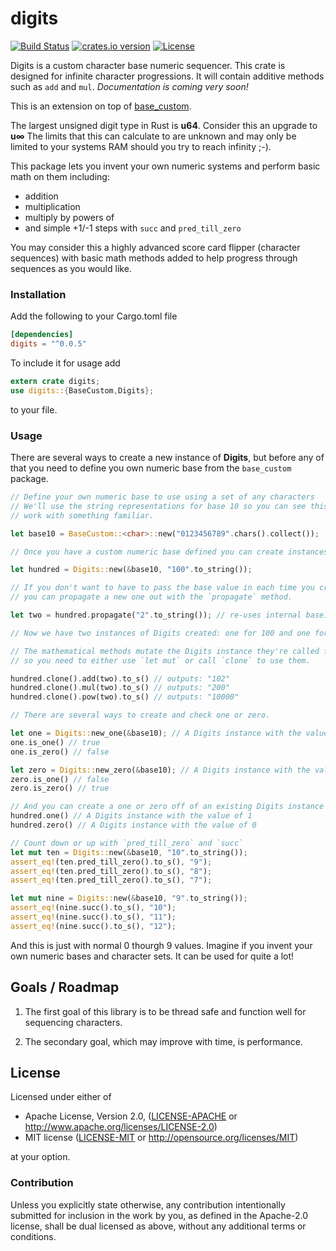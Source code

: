 # digits
[![Build Status](https://travis-ci.org/danielpclark/digits.svg?branch=master)](https://travis-ci.org/danielpclark/digits)
[![crates.io version](https://img.shields.io/crates/v/digits.svg)](https://crates.io/crates/digits)
[![License](https://img.shields.io/crates/l/digits.svg)]()

Digits is a custom character base numeric sequencer.  This crate is designed for infinite character progressions.  It will contain additive methods such as `add` and `mul`.  _Documentation is coming very soon!_

This is an extension on top of [base_custom](https://github.com/danielpclark/base_custom).

The largest unsigned digit type in Rust is **u64**.  Consider this an upgrade to **u∞**
The limits that this can calculate to are unknown and may only be limited to your systems RAM
should you try to reach infinity ;-).

This package lets you invent your own numeric systems and perform basic math on them including:

* addition
* multiplication
* multiply by powers of
* and simple +1/-1 steps with `succ` and `pred_till_zero`

You may consider this a highly advanced score card flipper (character sequences) with basic
math methods added to help progress through sequences as you would like.

### Installation

Add the following to your Cargo.toml file
```toml
[dependencies]
digits = "^0.0.5"
```

To include it for usage add

```rust
extern crate digits;
use digits::{BaseCustom,Digits};
```

to your file.

### Usage

There are several ways to create a new instance of **Digits**, but before any of that you need
to define you own numeric base from the `base_custom` package.

```rust
// Define your own numeric base to use using a set of any characters
// We'll use the string representations for base 10 so you can see this
// work with something familiar.

let base10 = BaseCustom::<char>::new("0123456789".chars().collect());

// Once you have a custom numeric base defined you can create instances of Digits in many ways.

let hundred = Digits::new(&base10, "100".to_string());

// If you don't want to have to pass the base value in each time you create a new number
// you can propagate a new one out with the `propagate` method.

let two = hundred.propagate("2".to_string()); // re-uses internal base10 mappings

// Now we have two instances of Digits created: one for 100 and one for 2

// The mathematical methods mutate the Digits instance they're called from
// so you need to either use `let mut` or call `clone` to use them.

hundred.clone().add(two).to_s() // outputs: "102"
hundred.clone().mul(two).to_s() // outputs: "200"
hundred.clone().pow(two).to_s() // outputs: "10000"

// There are several ways to create and check one or zero.

let one = Digits::new_one(&base10); // A Digits instance with the value of 1
one.is_one() // true
one.is_zero() // false

let zero = Digits::new_zero(&base10); // A Digits instance with the value of 0
zero.is_one() // false
zero.is_zero() // true

// And you can create a one or zero off of an existing Digits instance with `one` or `zero`
hundred.one() // A Digits instance with the value of 1
hundred.zero() // A Digits instance with the value of 0

// Count down or up with `pred_till_zero` and `succ`
let mut ten = Digits::new(&base10, "10".to_string());
assert_eq!(ten.pred_till_zero().to_s(), "9");
assert_eq!(ten.pred_till_zero().to_s(), "8");
assert_eq!(ten.pred_till_zero().to_s(), "7");

let mut nine = Digits::new(&base10, "9".to_string());
assert_eq!(nine.succ().to_s(), "10");
assert_eq!(nine.succ().to_s(), "11");
assert_eq!(nine.succ().to_s(), "12");
```

And this is just with normal 0 thourgh 9 values.  Imagine if you invent your own
numeric bases and character sets.  It can be used for quite a lot!

## Goals / Roadmap

1) The first goal of this library is to be thread safe and function well for sequencing characters.

2) The secondary goal, which may improve with time, is performance.

## License

Licensed under either of

 * Apache License, Version 2.0, ([LICENSE-APACHE](LICENSE-APACHE) or http://www.apache.org/licenses/LICENSE-2.0)
 * MIT license ([LICENSE-MIT](LICENSE-MIT) or http://opensource.org/licenses/MIT)

at your option.

### Contribution

Unless you explicitly state otherwise, any contribution intentionally submitted
for inclusion in the work by you, as defined in the Apache-2.0 license, shall be dual licensed as above, without any
additional terms or conditions.
